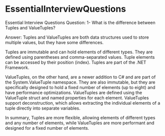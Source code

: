 # EssentialInterviewQuestions
 Essential Interview Questions
Question:
1- What is the difference between Tuples and ValueTuples?

Answer:
Tuples and ValueTuples are both data structures used to store multiple values, but they have some differences.

Tuples are immutable and can hold elements of different types. They are defined using parentheses and comma-separated values. Tuple elements can be accessed by their position (index). Tuples are part of the .NET Framework.

ValueTuples, on the other hand, are a newer addition to C# and are part of the System.ValueTuple namespace. They are also immutable, but they are specifically designed to hold a fixed number of elements (up to eight) and have performance optimizations. ValueTuples are defined using the ValueTuple struct and named properties for each element. ValueTuples support deconstruction, which allows extracting the individual elements of a tuple directly into separate variables.

In summary, Tuples are more flexible, allowing elements of different types and any number of elements, while ValueTuples are more performant and designed for a fixed number of elements.
